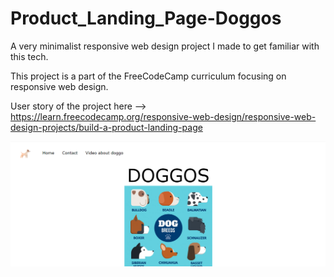 # Product_Landing_Page-Doggos
A very minimalist responsive web design project I made to get familiar with this tech.

This project is a part of the FreeCodeCamp curriculum focusing on responsive web design.

User story of the project here --> https://learn.freecodecamp.org/responsive-web-design/responsive-web-design-projects/build-a-product-landing-page

![alt text](https://raw.githubusercontent.com/ArcticSubmarine/FAKE_Personnal_Portfolio/master/Doggos.PNG)
